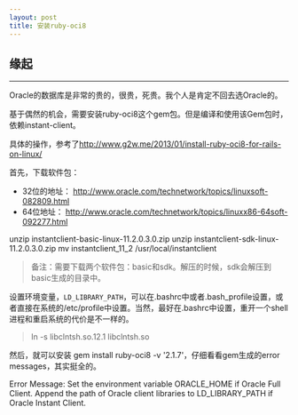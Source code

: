 ```yaml
---
layout: post
title: 安装ruby-oci8
---
```


## 缘起
----
Oracle的数据库是非常的贵的，很贵，死贵。我个人是肯定不回去选Oracle的。

基于偶然的机会，需要安装ruby-oci8这个gem包。但是编译和使用该Gem包时，依赖instant-client。

具体的操作，参考了<http://www.g2w.me/2013/01/install-ruby-oci8-for-rails-on-linux/>

首先，下载软件包：

-  32位的地址： http://www.oracle.com/technetwork/topics/linuxsoft-082809.html
- 64位地址： http://www.oracle.com/technetwork/topics/linuxx86-64soft-092277.html

unzip instantclient-basic-linux-11.2.0.3.0.zip
unzip instantclient-sdk-linux-11.2.0.3.0.zip
mv instantclient_11_2 /usr/local/instantclient

> 备注：需要下载两个软件包：basic和sdk。解压的时候，sdk会解压到basic生成的目录中。

设置环境变量，`LD_LIBRARY_PATH`，可以在.bashrc中或者.bash_profile设置，或者直接在系统的/etc/profile中设置。当然，最好在.bashrc中设置，重开一个shell进程和重启系统的代价是不一样的。

> ln -s libclntsh.so.12.1 libclntsh.so

然后，就可以安装 gem install ruby-oci8 -v '2.1.7'，仔细看看gem生成的error messages，其实挺全的。

Error Message:
  Set the environment variable ORACLE_HOME if Oracle Full Client.
  Append the path of Oracle client libraries to LD_LIBRARY_PATH if Oracle Instant Client.

